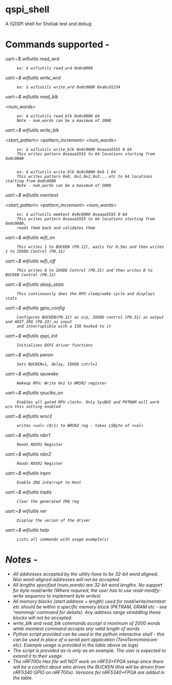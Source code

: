 # qspi_shell
A (Q)SPI shell for Sheliak test and debug

# Commands supported -

uart:~$ wifiutils read_wrd  <address> 

         ex: $ wifiutils read_wrd 0x0c0000
  
uart:~$ wifiutils write_wrd  <address> <data>

         ex: $ wifiutils write_wrd 0x0c0000 0xabcd1234
  
uart:~$ wifiutils read_blk <address> <num_words>

         ex: $ wifiutils read_blk 0x0c0000 64
         Note - num_words can be a maximum of 2000
  
uart:~$ wifiutils write_blk <address> <start_pattern> <pattern_increment> <num_words>

         ex: $ wifiutils write_blk 0x0c0000 0xaaaa5555 0 64
         This writes pattern 0xaaaa5555 to 64 locations starting from 0x0c0000


         ex: $ wifiutils write_blk 0x0c0000 0x0 1 64
         This writes pattern 0x0, 0x1,0x2,0x3....etc to 64 locations starting from 0x0c0000
         Note - num_words can be a maximum of 2000
  
uart:~$ wifiutils memtest  <address> <start_pattern> <pattern_increment> <num_words>

         ex: $ wifiutils memtest 0x0c0000 0xaaaa5555 0 64
         This writes pattern 0xaaaa5555 to 64 locations starting from 0x0c0000,
         reads them back and validates them
  
uart:~$ wifiutils wifi_on  

         This writes 1 to BUCKEN (P0.12), waits for 0.5ms and then writes 1 to IOVDD Control (P0.31) 
  
uart:~$ wifiutils wifi_off 

         This writes 0 to IOVDD Control (P0.31) and then writes 0 to BUCKEN Control (P0.12)

uart:~$ wifiutils sleep_stats
         
         This continuously does the RPU sleep/wake cycle and displays stats

uart:~$ wifiutils gpio_config
         
         Configures BUCKEN(P0.12) as o/p, IOVDD control (P0.31) as output and HOST_IRQ (P0.23) as input
         and interruptible with a ISR hooked to it

uart:~$ wifiutils qspi_init
         
         Initializes QSPI driver functions

uart:~$ wifiutils pwron
         
         Sets BUCKEN=1, delay, IOVDD cntrl=1

uart:~$ wifiutils rpuwake
         
         Wakeup RPU: Write 0x1 to WRSR2 register

uart:~$ wifiutils rpuclks_on
         
         Enables all gated RPU clocks. Only SysBUS and PKTRAM will work w/o this setting enabled

uart:~$ wifiutils wrsr2 <val>
         
         writes <val> (0/1) to WRSR2 reg - takes LSByte of <val>

uart:~$ wifiutils rdsr1
         
         Reads RDSR1 Register

uart:~$ wifiutils rdsr2
         
         Reads RDSR2 Register
         
uart:~$ wifiutils irqen
         
         Enable IRQ interrupt to Host
         
uart:~$ wifiutils irqdis
         
         Clear the generated IRQ reg
         
uart:~$ wifiutils ver
         
         Display the verion of the driver
         
uart:~$ wifiutils help
         
         Lists all commands with usage example(s)

# Notes -

* All addresses accepted by the utility have to be 32-bit word aligned. Non word-aligned addresses will not be accepted.
* All lengths specified (num_words) are 32-bit word lengths. No support for byte read/write (Where required, the user has to use read-modify-write sequence to implement byte writes)
* All memory blocks (start address + length) used for read/write/memtest etc should be within a specific memory block (PKTRAM, GRAM etc - see 'memmap' command for details). Any address range straddling these blocks will not be accepted.
* write_blk and read_blk commands accept a maximum of 2000 words while memtest command accepts any valid length of words
* Python script provided can be used in the python interactive shell - this can be used in place of a serial port application (TeraTerm/minicom etc). Example usage is provided in the table above as logs)
* The script is provided as-is only as an example. The user is expected to extend it to their usage.
* The nRF700x Hex file will NOT work on nRF53+FPGA setup since there will be a conflict about who drives the BUCKEN (this will be driven from nRF5340 GPIO on nRF700x). Versions for nRF5340+FPGA are added in the table.
